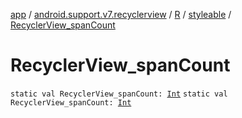 [app](../../../index.md) / [android.support.v7.recyclerview](../../index.md) / [R](../index.md) / [styleable](index.md) / [RecyclerView_spanCount](.)

# RecyclerView_spanCount

`static val RecyclerView_spanCount: `[`Int`](https://kotlinlang.org/api/latest/jvm/stdlib/kotlin/-int/index.html)
`static val RecyclerView_spanCount: `[`Int`](https://kotlinlang.org/api/latest/jvm/stdlib/kotlin/-int/index.html)